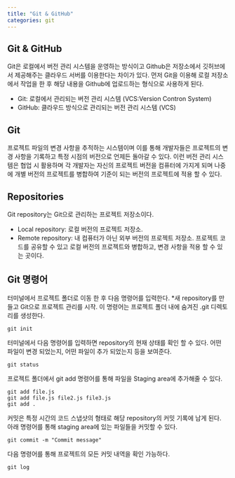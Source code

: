 ```yaml
---
title: "Git & GitHub"
categories: git
---
```

## Git & GitHub
Git은 로컬에서 버전 관리 시스템을 운영하는 방식이고 Github은 저장소에서 깃허브에서 제공해주는 클라우드 서버를 이용한다는 차이가 있다. 먼저 Git을 이용해 로컬 저장소에서 작업을 한 후 해당 내용을 Github에 업로드하는 형식으로 사용하게 된다. 
- Git: 로컬에서 관리되는 버전 관리 시스템 (VCS:Version Contron System)
- GitHub: 클라우드 방식으로 관리되는 버전 관리 시스템 (VCS)

## Git
프로젝트 파일의 변경 사항을 추적하는 시스템이며 이를 통해 개발자들은 프로젝트의 변경 사항을 기록하고 특정 시점의 버전으로 언제든 돌아갈 수 있다. 이런 버전 관리 시스템은 협업 시 활용하며 각 개발자는 자신의 프로젝트 버전을 컴퓨터에 가지게 되며 나중에 개별 버전의 프로젝트를 병합하여 기준이 되는 버전의 프로젝트에 적용 할 수 있다. 

## Repositories
Git repository는 Git으로 관리하는 프로젝트 저장소이다. 
- Local repository: 로컬 버전의 프로젝트 저장소.
- Remote repository: 내 컴퓨터가 아닌 외부 버전의 프로젝트 저장소. 프로젝트 코드를 공유할 수 있고 로컬 버전의 프로젝트와 병합하고, 변경 사항을 적용 할 수 있는 곳이다. 

## Git 명령어
터미널에서 프로젝트 폴더로 이동 한 후 다음 명령어를 입력한다. *새 repository를 만들고 Git으로 프로젝트 관리를 시작.
이 명령어는 프로젝트 폴더 내에 숨겨진 .git 디렉토리를 생성한다.
```
git init
```

터미널에서 다음 명령어를 입력하면 repository의 현재 상태를 확인 할 수 있다. 어떤 파일이 변경 되었는지, 어떤 파일이 추가 되었는지 등을 보여준다. 
```
git status
```

프로젝트 폴더에서 git add 명령어를 통해 파일을 Staging area에 추가해줄 수 있다. 
```
git add file.js
git add file.js file2.js file3.js
git add .
```

커밋은 특정 시간의 코드 스냅샷의 형태로 해당 repository의 커밋 기록에 남게 된다. 아래 명령어를 통해 staging area에 있는 파일들을 커밋할 수 있다. 
```
git commit -m "Commit message"
```

다음 명령어를 통해 프로젝트의 모든 커밋 내역을 확인 가능하다. 
```
git log
```

